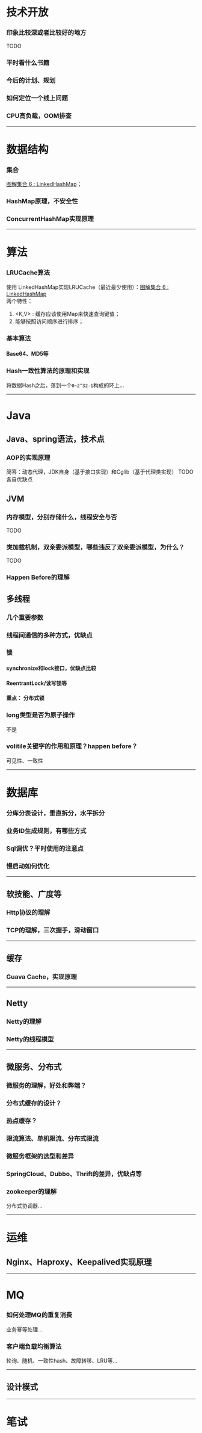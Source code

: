# 技术开放
### 印象比较深或者比较好的地方
TODO
### 平时看什么书籍

### 今后的计划、规划

### 如何定位一个线上问题

### CPU高负载，OOM排查

---

# 数据结构
### 集合
[图解集合 6 : LinkedHashMap](http://www.importnew.com/25103.html)；  

### HashMap原理，不安全性

### ConcurrentHashMap实现原理

---

# 算法
### LRUCache算法
使用 LinkedHashMap实现LRUCache（最近最少使用）：[图解集合 6 : LinkedHashMap](http://www.importnew.com/25103.html)     
两个特性：
1. <K,V> : 缓存应该使用Map来快速查询键值；
2. 能够按照访问顺序进行排序；

### 基本算法
#### Base64、MD5等

### Hash一致性算法的原理和实现
将数据Hash之后，落到一个`0~2^32-1`构成的环上...

---
# Java
## Java、spring语法，技术点
### AOP的实现原理
简答：动态代理，JDK自身（基于接口实现）和Cglib（基于代理类实现）
TODO  各自优缺点


## JVM
### 内存模型，分别存储什么，线程安全与否
TODO
### 类加载机制，双亲委派模型，哪些违反了双亲委派模型，为什么？
TODO
### Happen Before的理解


## 多线程 
### 几个重要参数

### 线程间通信的多种方式，优缺点

### 锁
#### synchronize和lock接口，优缺点比较

#### ReentrantLock/读写锁等

#### 重点： 分布式锁

### long类型是否为原子操作
 不是
 
### volitile关键字的作用和原理？happen before？
可见性、一致性

---

# 数据库
### 分库分表设计，垂直拆分，水平拆分

### 业务ID生成规则，有哪些方式

### Sql调优？平时使用的注意点

### 慢启动如何优化

---
## 软技能、广度等
### Http协议的理解

### TCP的理解，三次握手，滑动窗口

--- 
## 缓存
### Guava Cache，实现原理

---

## Netty
### Netty的理解

### Netty的线程模型

---
## 微服务、分布式
### 微服务的理解，好处和弊端？

### 分布式缓存的设计？

### 热点缓存？

### 限流算法、单机限流、分布式限流

### 微服务框架的选型和差异

### SpringCloud、Dubbo、Thrift的差异，优缺点等

### zookeeper的理解
分布式协调器...

---
# 运维
## Nginx、Haproxy、Keepalived实现原理

---
# MQ
### 如何处理MQ的重复消费
业务幂等处理...

### 客户端负载均衡算法
轮询、随机、一致性hash、故障转移、LRU等...

---
## 设计模式

---
# 笔试















